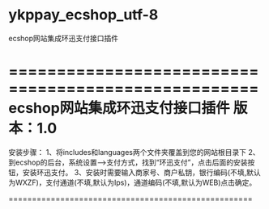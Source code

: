 # ykppay_ecshop_utf-8
ecshop网站集成环迅支付接口插件

====================================================
ecshop网站集成环迅支付接口插件
版本：1.0
====================================================
安装步骤：
1、将includes和languages两个文件夹覆盖到您的网站根目录下
2、到ecshop的后台，系统设置—>支付方式，找到“环迅支付”，点击后面的安装按钮，安装环迅支付。
3、安装时需要输入商家号、商户私钥，银行编码(不填,默认为WXZF)，支付通道(不填,默认为Ips)，通道编码(不填,默认为WEB)点击确定。

====================================================
